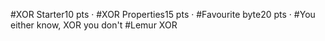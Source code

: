 #XOR Starter10 pts · 
#XOR Properties15 pts ·
#Favourite byte20 pts · 
#You either know, XOR you don't
#Lemur XOR
